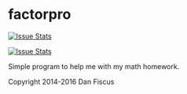 factorpro
=========
[![Issue Stats](http://issuestats.com/github/danfiscus/factorpro/badge/pr)](http://issuestats.com/github/danfiscus/factorpro)

[![Issue Stats](http://issuestats.com/github/danfiscus/factorpro/badge/issue)](http://issuestats.com/github/danfiscus/factorpro)

Simple program to help me with my math homework.

Copyright 2014-2016 Dan Fiscus
